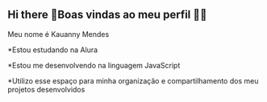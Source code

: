 ## Hi there 👋Boas vindas ao meu perfil 💙💙
Meu nome é Kauanny Mendes 

*Estou estudando na Alura

*Estou me desenvolvendo na linguagem JavaScript

*Utilizo esse espaço para minha organização e compartilhamento dos meu projetos desenvolvidos

<!--
**felicia1104/felicia1104** is a ✨ _special_ ✨ repository because its `README.md` (this file) appears on your GitHub profile.

Here are some ideas to get you started:

- 🔭 I’m currently working on ...
- 🌱 I’m currently learning ...
- 👯 I’m looking to collaborate on ...
- 🤔 I’m looking for help with ...
- 💬 Ask me about ...
- 📫 How to reach me: ...
- 😄 Pronouns: ...
- ⚡ Fun fact: ...
-->
